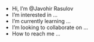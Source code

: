 -  Hi, I’m @Javohir Rasulov
-  I’m interested in ...
-  I’m currently learning ...
-  I’m looking to collaborate on ...
-  How to reach me ...

<!---
Javohir Rasulov is a ✨ special ✨ repository because its `README.md` (this file) appears on your GitHub profile.
You can click the Preview link to take a look at your changes.
--->

